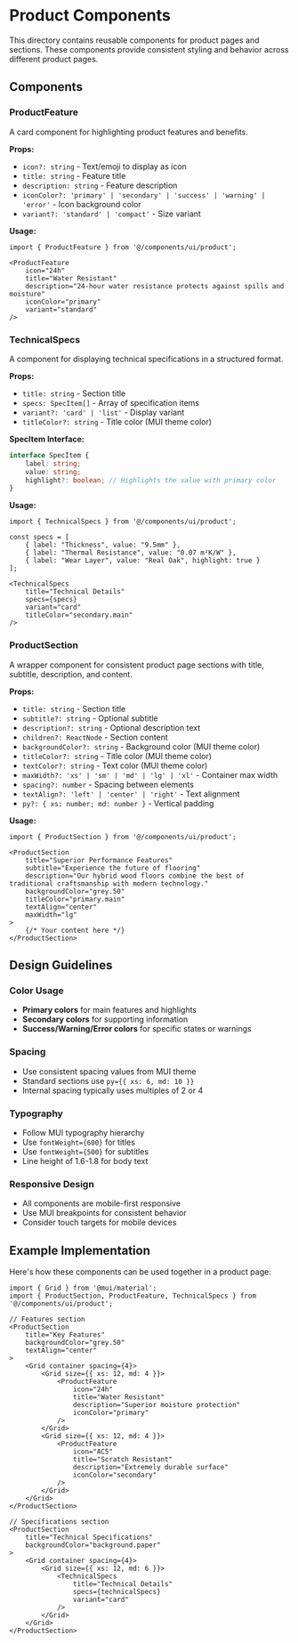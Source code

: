 # Product Components

This directory contains reusable components for product pages and sections. These components provide consistent styling and behavior across different product pages.

## Components

### ProductFeature

A card component for highlighting product features and benefits.

**Props:**
- `icon?: string` - Text/emoji to display as icon
- `title: string` - Feature title
- `description: string` - Feature description
- `iconColor?: 'primary' | 'secondary' | 'success' | 'warning' | 'error'` - Icon background color
- `variant?: 'standard' | 'compact'` - Size variant

**Usage:**
```tsx
import { ProductFeature } from '@/components/ui/product';

<ProductFeature
    icon="24h"
    title="Water Resistant"
    description="24-hour water resistance protects against spills and moisture"
    iconColor="primary"
    variant="standard"
/>
```

### TechnicalSpecs

A component for displaying technical specifications in a structured format.

**Props:**
- `title: string` - Section title
- `specs: SpecItem[]` - Array of specification items
- `variant?: 'card' | 'list'` - Display variant
- `titleColor?: string` - Title color (MUI theme color)

**SpecItem Interface:**
```typescript
interface SpecItem {
    label: string;
    value: string;
    highlight?: boolean; // Highlights the value with primary color
}
```

**Usage:**
```tsx
import { TechnicalSpecs } from '@/components/ui/product';

const specs = [
    { label: "Thickness", value: "9.5mm" },
    { label: "Thermal Resistance", value: "0.07 m²K/W" },
    { label: "Wear Layer", value: "Real Oak", highlight: true }
];

<TechnicalSpecs
    title="Technical Details"
    specs={specs}
    variant="card"
    titleColor="secondary.main"
/>
```

### ProductSection

A wrapper component for consistent product page sections with title, subtitle, description, and content.

**Props:**
- `title: string` - Section title
- `subtitle?: string` - Optional subtitle
- `description?: string` - Optional description text
- `children?: ReactNode` - Section content
- `backgroundColor?: string` - Background color (MUI theme color)
- `titleColor?: string` - Title color (MUI theme color)
- `textColor?: string` - Text color (MUI theme color)
- `maxWidth?: 'xs' | 'sm' | 'md' | 'lg' | 'xl'` - Container max width
- `spacing?: number` - Spacing between elements
- `textAlign?: 'left' | 'center' | 'right'` - Text alignment
- `py?: { xs: number; md: number }` - Vertical padding

**Usage:**
```tsx
import { ProductSection } from '@/components/ui/product';

<ProductSection
    title="Superior Performance Features"
    subtitle="Experience the future of flooring"
    description="Our hybrid wood floors combine the best of traditional craftsmanship with modern technology."
    backgroundColor="grey.50"
    titleColor="primary.main"
    textAlign="center"
    maxWidth="lg"
>
    {/* Your content here */}
</ProductSection>
```

## Design Guidelines

### Color Usage
- **Primary colors** for main features and highlights
- **Secondary colors** for supporting information
- **Success/Warning/Error colors** for specific states or warnings

### Spacing
- Use consistent spacing values from MUI theme
- Standard sections use `py={{ xs: 6, md: 10 }}`
- Internal spacing typically uses multiples of 2 or 4

### Typography
- Follow MUI typography hierarchy
- Use `fontWeight={600}` for titles
- Use `fontWeight={500}` for subtitles
- Line height of 1.6-1.8 for body text

### Responsive Design
- All components are mobile-first responsive
- Use MUI breakpoints for consistent behavior
- Consider touch targets for mobile devices

## Example Implementation

Here's how these components can be used together in a product page:

```tsx
import { Grid } from '@mui/material';
import { ProductSection, ProductFeature, TechnicalSpecs } from '@/components/ui/product';

// Features section
<ProductSection
    title="Key Features"
    backgroundColor="grey.50"
    textAlign="center"
>
    <Grid container spacing={4}>
        <Grid size={{ xs: 12, md: 4 }}>
            <ProductFeature
                icon="24h"
                title="Water Resistant"
                description="Superior moisture protection"
                iconColor="primary"
            />
        </Grid>
        <Grid size={{ xs: 12, md: 4 }}>
            <ProductFeature
                icon="AC5"
                title="Scratch Resistant"
                description="Extremely durable surface"
                iconColor="secondary"
            />
        </Grid>
    </Grid>
</ProductSection>

// Specifications section
<ProductSection
    title="Technical Specifications"
    backgroundColor="background.paper"
>
    <Grid container spacing={4}>
        <Grid size={{ xs: 12, md: 6 }}>
            <TechnicalSpecs
                title="Technical Details"
                specs={technicalSpecs}
                variant="card"
            />
        </Grid>
    </Grid>
</ProductSection>
```
